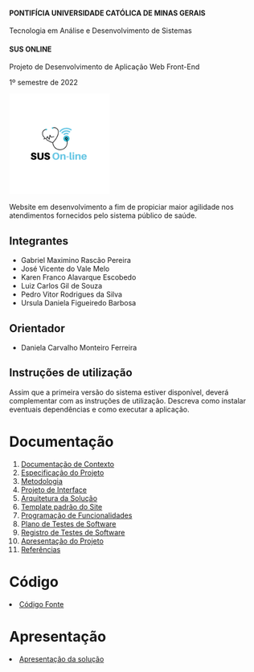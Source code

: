 
#### PONTIFÍCIA UNIVERSIDADE CATÓLICA DE MINAS GERAIS 

Tecnologia em Análise e Desenvolvimento de Sistemas 

#### SUS ONLINE

Projeto de Desenvolvimento de Aplicação Web Front-End

1º semestre de 2022

<img src="docs/img/sus_online.jpg" width="200">

Website em desenvolvimento a fim de propiciar maior agilidade nos atendimentos fornecidos pelo sistema público de saúde.

## Integrantes

* Gabriel Maximino Rascão Pereira
* José Vicente do Vale Melo
* Karen Franco Alavarque Escobedo
* Luiz Carlos Gil de Souza
* Pedro Vitor Rodrigues da Silva
* Ursula Daniela Figueiredo Barbosa

## Orientador

* Daniela Carvalho Monteiro Ferreira

## Instruções de utilização

Assim que a primeira versão do sistema estiver disponível, deverá complementar com as instruções de utilização. Descreva como instalar eventuais dependências e como executar a aplicação.

# Documentação

<ol>
<li><a href="docs/01-Documentação de Contexto.md"> Documentação de Contexto</a></li>
<li><a href="docs/02-Especificação do Projeto.md"> Especificação do Projeto</a></li>
<li><a href="docs/03-Metodologia.md"> Metodologia</a></li>
<li><a href="docs/04-Projeto de Interface.md"> Projeto de Interface</a></li>
<li><a href="docs/05-Arquitetura da Solução.md"> Arquitetura da Solução</a></li>
<li><a href="docs/06-Template padrão do Site.md"> Template padrão do Site</a></li>
<li><a href="docs/07-Programação de Funcionalidades.md"> Programação de Funcionalidades</a></li>
<li><a href="docs/08-Plano de Testes de Software.md"> Plano de Testes de Software</a></li>
<li><a href="docs/09-Registro de Testes de Software.md"> Registro de Testes de Software</a></li>
<li><a href="docs/10-Apresentação do Projeto.md"> Apresentação do Projeto</a></li>
<li><a href="docs/11-Referências.md"> Referências</a></li>
</ol>

# Código

<li><a href="src/README.md"> Código Fonte</a></li>

# Apresentação

<li><a href="presentation/"SUS Online - Google Chrome - 26 June 2022 (1) (1).mp4"> Apresentação da solução</a></li>



